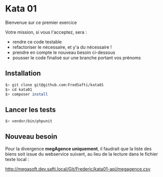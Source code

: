 
Kata 01
=======

Bienvenue sur ce premier exercice

Votre mission, si vous l'acceptez, sera :

- rendre ce code testable
- refactoriser le nécessaire, et y'a du nécessaire !
- prendre en compte le nouveau besoin ci-dessous
- pousser le code finalisé sur une branche portant vos prénoms

Installation
------------

```bash
$> git clone git@github.com:FredSafti/kata01
$> cd kata01
$> composer install
```

Lancer les tests
---------------- 

```bash
$> vendor/bin/phpunit
```

Nouveau besoin
--------------

Pour la divergence **megAgence uniquement**, il faudrait que la liste des biens soit issue du webservice suivant, au lieu de la lecture dans le fichier texte local :

http://megasoft.dev.safti.local/Git/Frederic/kata01-api/megagence.csv
